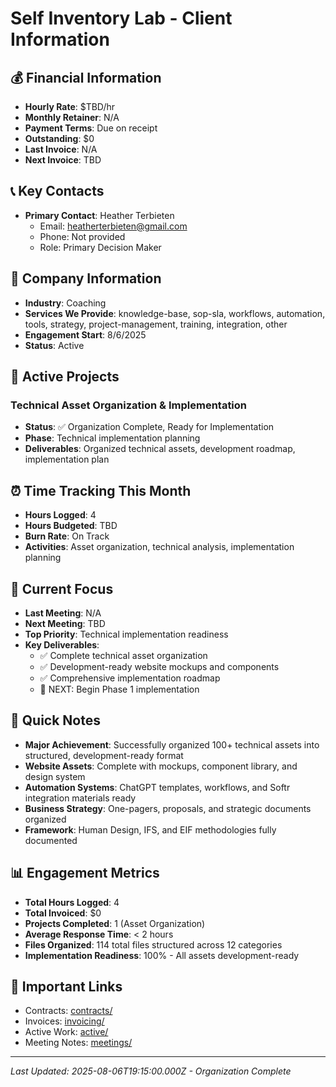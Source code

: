 # Self Inventory Lab - Client Information

## 💰 Financial Information
- **Hourly Rate**: $TBD/hr
- **Monthly Retainer**: N/A
- **Payment Terms**: Due on receipt
- **Outstanding**: $0
- **Last Invoice**: N/A
- **Next Invoice**: TBD

## 📞 Key Contacts
- **Primary Contact**: Heather Terbieten
  - Email: heatherterbieten@gmail.com
  - Phone: Not provided
  - Role: Primary Decision Maker

## 🏢 Company Information  
- **Industry**: Coaching
- **Services We Provide**: knowledge-base, sop-sla, workflows, automation, tools, strategy, project-management, training, integration, other
- **Engagement Start**: 8/6/2025
- **Status**: Active

## 🚀 Active Projects
### Technical Asset Organization & Implementation
- **Status**: ✅ Organization Complete, Ready for Implementation
- **Phase**: Technical implementation planning
- **Deliverables**: Organized technical assets, development roadmap, implementation plan

## ⏰ Time Tracking This Month
- **Hours Logged**: 4
- **Hours Budgeted**: TBD
- **Burn Rate**: On Track
- **Activities**: Asset organization, technical analysis, implementation planning

## 🎯 Current Focus
- **Last Meeting**: N/A
- **Next Meeting**: TBD  
- **Top Priority**: Technical implementation readiness
- **Key Deliverables**: 
  - ✅ Complete technical asset organization
  - ✅ Development-ready website mockups and components
  - ✅ Comprehensive implementation roadmap
  - 🎯 NEXT: Begin Phase 1 implementation

## 📝 Quick Notes
- **Major Achievement**: Successfully organized 100+ technical assets into structured, development-ready format
- **Website Assets**: Complete with mockups, component library, and design system
- **Automation Systems**: ChatGPT templates, workflows, and Softr integration materials ready
- **Business Strategy**: One-pagers, proposals, and strategic documents organized
- **Framework**: Human Design, IFS, and EIF methodologies fully documented

## 📊 Engagement Metrics
- **Total Hours Logged**: 4
- **Total Invoiced**: $0
- **Projects Completed**: 1 (Asset Organization)
- **Average Response Time**: < 2 hours
- **Files Organized**: 114 total files structured across 12 categories
- **Implementation Readiness**: 100% - All assets development-ready

## 🔗 Important Links
- Contracts: [contracts/](contracts/)
- Invoices: [invoicing/](invoicing/)
- Active Work: [active/](active/)
- Meeting Notes: [meetings/](meetings/)

---
*Last Updated: 2025-08-06T19:15:00.000Z - Organization Complete*
